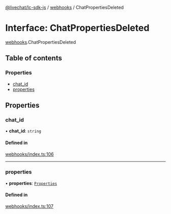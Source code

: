 [@livechat/lc-sdk-js](../README.md) / [webhooks](../modules/webhooks.md) / ChatPropertiesDeleted

# Interface: ChatPropertiesDeleted

[webhooks](../modules/webhooks.md).ChatPropertiesDeleted

## Table of contents

### Properties

- [chat\_id](webhooks.ChatPropertiesDeleted.md#chat_id)
- [properties](webhooks.ChatPropertiesDeleted.md#properties)

## Properties

### chat\_id

• **chat\_id**: `string`

#### Defined in

[webhooks/index.ts:106](https://github.com/livechat/lc-sdk-js/blob/a921f8a/src/webhooks/index.ts#L106)

___

### properties

• **properties**: [`Properties`](webhooks_structures_structures.Properties.md)

#### Defined in

[webhooks/index.ts:107](https://github.com/livechat/lc-sdk-js/blob/a921f8a/src/webhooks/index.ts#L107)
